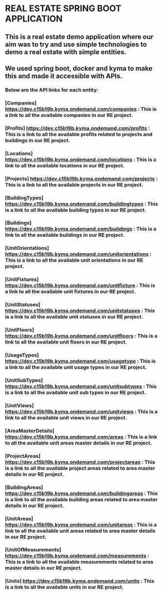 # **REAL ESTATE SPRING BOOT APPLICATION**

## This is a real estate demo application where our aim was to try and use simple technologies to demo a real estate with simple entities.
## We used spring boot, docker and kyma to make this and made it accessible with APIs.

### Below are the API links for each entity:

### [Companies] https://dev.c15b19b.kyma.ondemand.com/companies               : This is a link to all the available companies in our RE project.
### [Profits] https://dev.c15b19b.kyma.ondemand.com/profits                   : This is a link to all the available profits related to projects and buildings in our RE project.
### [Locations] https://dev.c15b19b.kyma.ondemand.com/locations               : This is a link to all the available locations in our RE project. 
### [Projects] https://dev.c15b19b.kyma.ondemand.com/projects                 : This is a link to all the available projects in our RE project.
### [BuildingTypes] https://dev.c15b19b.kyma.ondemand.com/buildingtypes       : This is a link to all the available building types in our RE project.
### [Buildings] https://dev.c15b19b.kyma.ondemand.com/buildings               : This is a link to all the available buildings in our RE project.
### [UnitOrientations] https://dev.c15b19b.kyma.ondemand.com/unitorientations : This is a link to all the available unit orientations in our RE project.
### [UnitFixtures] https://dev.c15b19b.kyma.ondemand.com/unitfixture          : This is a link to all the available unit fixtures in our RE project.
### [UnitStatuses] https://dev.c15b19b.kyma.ondemand.com/unitstatuses         : This is a link to all the available unit statuses in our RE project.
### [UnitFloors] https://dev.c15b19b.kyma.ondemand.com/unitfloors             : This is a link to all the available unit floors in our RE project.
### [UsageTypes] https://dev.c15b19b.kyma.ondemand.com/usagetype              : This is a link to all the available unit usage types in our RE project.
### [UnitSubTypes] https://dev.c15b19b.kyma.ondemand.com/unitsubtypes         : This is a link to all the available unit sub types in our RE project.
### [UnitViews] https://dev.c15b19b.kyma.ondemand.com/unitviews               : This is a link to all the available unit views in our RE project.
### [AreaMasterDetails] https://dev.c15b19b.kyma.ondemand.com/areas           : This is a link to all the available unit areas master details in our RE project.
### [ProjectAreas] https://dev.c15b19b.kyma.ondemand.com/projectareas         : This is a link to all the available project areas related to area master details in our RE project.
### [BuildingAreas] https://dev.c15b19b.kyma.ondemand.com/buildingareas       : This is a link to all the available building areas related to area master details in our RE project.
### [UnitAreas] https://dev.c15b19b.kyma.ondemand.com/unitareas               : This is a link to all the available unit areas related to area master details in our RE project.
### [UnitOfMeasurements] https://dev.c15b19b.kyma.ondemand.com/measurements   : This is a link to all the available measurements related to area master details in our RE project.
### [Units] https://dev.c15b19b.kyma.ondemand.com/units                       : This is a link to all the available units in our RE project.
 
